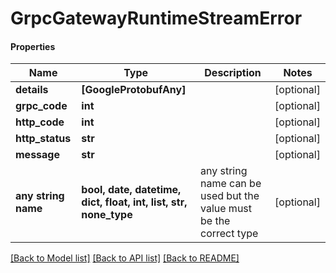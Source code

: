 # GrpcGatewayRuntimeStreamError

#### Properties
Name | Type | Description | Notes
------------ | ------------- | ------------- | -------------
**details** | **[GoogleProtobufAny]** |  | [optional] 
**grpc_code** | **int** |  | [optional] 
**http_code** | **int** |  | [optional] 
**http_status** | **str** |  | [optional] 
**message** | **str** |  | [optional] 
**any string name** | **bool, date, datetime, dict, float, int, list, str, none_type** | any string name can be used but the value must be the correct type | [optional]

[[Back to Model list]](../README.md#documentation-for-models) [[Back to API list]](../README.md#documentation-for-api-endpoints) [[Back to README]](../README.md)

